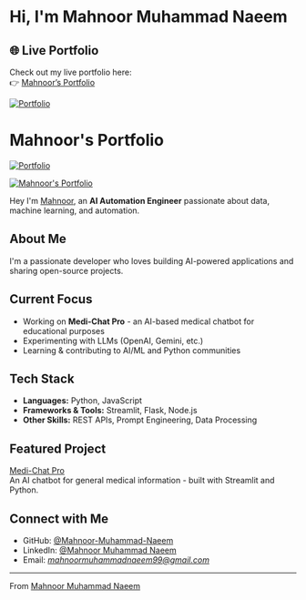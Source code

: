 # Hi, I'm Mahnoor Muhammad Naeem


## 🌐 Live Portfolio
Check out my live portfolio here:  
👉 [Mahnoor’s Portfolio](https://mahnoor-naeem-portfolio.vercel.app)




 <!-- 🔗 **Portfolio:** [mahnoor-portfolio.dev](http://localhost:8080/) -->
<!-- [![Portfolio](https://img.shields.io/badge/Portfolio-Visit-blue)](http://localhost:8080/) -->

[![Portfolio](https://img.shields.io/badge/Mahnoor's%20Portfolio-Visit%20Now-blue?style=for-the-badge)](https://mahnoor-portfolio.vercel.app)


# Mahnoor's Portfolio  
[![Portfolio](https://img.shields.io/badge/Mahnoor's%20Portfolio-Visit%20Now-blue?style=for-the-badge)](https://mahnoor-portfolio.vercel.app)

[![Mahnoor's Portfolio](https://img.shields.io/badge/Mahnoor's%20Portfolio-Visit-blue?style=for-the-badge)](https://mahnoor-portfolio.vercel.app)


Hey I'm [Mahnoor](https://mahnoor-portfolio.vercel.app), an **AI Automation Engineer** passionate about data, machine learning, and automation.





## About Me
I'm a passionate developer who loves building AI-powered applications and sharing open-source projects.

## Current Focus
- Working on **Medi-Chat Pro** - an AI-based medical chatbot for educational purposes
- Experimenting with LLMs (OpenAI, Gemini, etc.)
- Learning & contributing to AI/ML and Python communities

## Tech Stack
- **Languages:** Python, JavaScript
- **Frameworks & Tools:** Streamlit, Flask, Node.js
- **Other Skills:** REST APIs, Prompt Engineering, Data Processing

## Featured Project
[Medi-Chat Pro](https://github.com/Mahnoor-Muhammad-Naeem/medi-chat-pro)  
An AI chatbot for general medical information - built with Streamlit and Python.

## Connect with Me
- GitHub: [@Mahnoor-Muhammad-Naeem](https://github.com/Mahnoor-Muhammad-Naeem)
- LinkedIn: [@Mahnoor Muhammad Naeem](https://www.linkedin.com/in/mahnoor-muhammad-naeem/)
- Email: *mahnoormuhammadnaeem99@gmail.com*

---
From [Mahnoor Muhammad Naeem](https://github.com/Mahnoor-Muhammad-Naeem)
